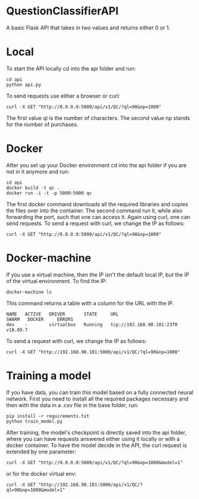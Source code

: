 # QuestionClassifierAPI

A basic Flask API that takes in two values and returns either 0 or 1.

# Local

To start the API locally cd into the api folder and run:
```
cd api
python api.py
```
To send requests use either a browser or curl:
```
curl -X GET "http://0.0.0.0:5000/api/v1/QC/?ql=90&np=1000"
```
The first value ql is the number of characters.
The second value np stands for the number of purchases.

# Docker
After you set up your Docker environment cd into the api folder if you are not in it anymore and run:
```
cd api
docker build -t qc .
docker run -i -t -p 5000:5000 qc
```
The first docker command downloads all the required libraries and copies the files over into the container.
The second command run it, while also forwarding the port, such that one can access it.
Again using curl, one can send requests.
To send a request with curl, we change the IP as follows:
```
curl -X GET "http://0.0.0.0:5000/api/v1/QC/?ql=90&np=1000"
```
# Docker-machine
If you use a virtual machine, then the IP isn't the default local IP, but the IP of the virtual environment.
To find the IP:
```
docker-machine ls
```
This command returns a table with a column for the URL with the IP.
```
NAME   ACTIVE   DRIVER       STATE     URL                         SWARM   DOCKER     ERRORS
dev    -        virtualbox   Running   tcp://192.168.90.101:2370           v18.09.7
```
To send a request with curl, we change the IP as follows:
```
curl -X GET "http://192.168.90.101:5000/api/v1/QC/?ql=90&np=1000"
```
# Training a model
If you have data, you can train this model based on a fully connected neural network.
First you need to install all the required packages necessary and
then with the data in a .csv file in the base folder, run:
```
pip install -r requirements.txt
python train_model.py
```
After training, the model's checkpoint is directly saved into the api folder, where you can have requests answered either using it locally or with a docker container.
To have the model decide in the API, the curl request is extended by one parameter:
```
curl -X GET "http://0.0.0.0:5000/api/v1/QC/?ql=90&np=1000&model=1"
```
or for the docker virtual env:
```
curl -X GET "http://192.168.90.101:5000/api/v1/QC/?ql=90&np=1000&model=1"
```
